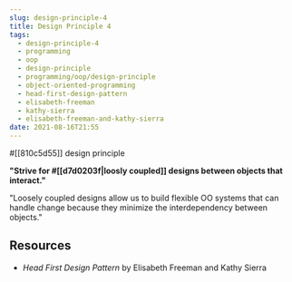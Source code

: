 ```yaml
---
slug: design-principle-4
title: Design Principle 4
tags:
  - design-principle-4
  - programming
  - oop
  - design-principle
  - programming/oop/design-principle
  - object-oriented-programming
  - head-first-design-pattern
  - elisabeth-freeman
  - kathy-sierra
  - elisabeth-freeman-and-kathy-sierra
date: 2021-08-16T21:55
---
```



#[[810c5d55]] design principle

**"Strive for #[[d7d0203f|loosly coupled]] designs between objects that
interact."**

"Loosely coupled designs allow us to build flexible OO systems that can handle
change because they minimize the interdependency between objects."

## Resources

- _Head First Design Pattern_ by Elisabeth Freeman and Kathy Sierra

